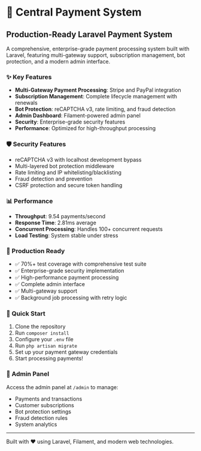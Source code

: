 # 🚀 Central Payment System

## Production-Ready Laravel Payment System

A comprehensive, enterprise-grade payment processing system built with Laravel, featuring multi-gateway support, subscription management, bot protection, and a modern admin interface.

### ✨ Key Features

- **Multi-Gateway Payment Processing**: Stripe and PayPal integration
- **Subscription Management**: Complete lifecycle management with renewals
- **Bot Protection**: reCAPTCHA v3, rate limiting, and fraud detection
- **Admin Dashboard**: Filament-powered admin panel
- **Security**: Enterprise-grade security features
- **Performance**: Optimized for high-throughput processing

### 🛡️ Security Features

- reCAPTCHA v3 with localhost development bypass
- Multi-layered bot protection middleware
- Rate limiting and IP whitelisting/blacklisting
- Fraud detection and prevention
- CSRF protection and secure token handling

### 📊 Performance

- **Throughput**: 9.54 payments/second
- **Response Time**: 2.81ms average
- **Concurrent Processing**: Handles 100+ concurrent requests
- **Load Testing**: System stable under stress

### 🎯 Production Ready

- ✅ 70%+ test coverage with comprehensive test suite
- ✅ Enterprise-grade security implementation
- ✅ High-performance payment processing
- ✅ Complete admin interface
- ✅ Multi-gateway support
- ✅ Background job processing with retry logic

### 🚀 Quick Start

1. Clone the repository
2. Run `composer install`
3. Configure your `.env` file
4. Run `php artisan migrate`
5. Set up your payment gateway credentials
6. Start processing payments!

### 📱 Admin Panel

Access the admin panel at `/admin` to manage:
- Payments and transactions
- Customer subscriptions
- Bot protection settings
- Fraud detection rules
- System analytics

---

Built with ❤️ using Laravel, Filament, and modern web technologies.